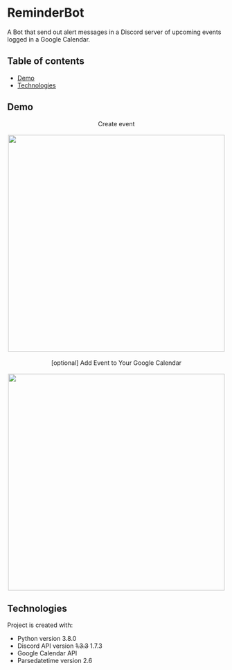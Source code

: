 # ReminderBot
A Bot that send out alert messages in a Discord server of upcoming events logged in a Google Calendar.

## Table of contents
* [Demo](#demo)
* [Technologies](#Technologies)

## Demo
<p align='center'>
  Create event<br></br>
  <img width='500' height='500' src="https://user-images.githubusercontent.com/55066273/141549058-e3d1be2f-fe16-4807-8b1b-0a82ebb062f9.gif">
  <br></br>[optional] Add Event to Your Google Calendar<br></br>
  <img width='500' height='500' src="https://user-images.githubusercontent.com/55066273/141600846-3feb1700-1d9e-49f7-9bd0-e8baead7c7ed.gif">
</p>

## Technologies
Project is created with:
* Python version 3.8.0
* Discord API version ~~1.3.3~~ 1.7.3
* Google Calendar API
* Parsedatetime version 2.6
